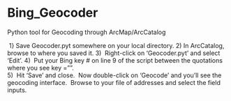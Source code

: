 # Bing_Geocoder
Python tool for Geocoding through ArcMap/ArcCatalog



 1}  Save Geocoder.pyt somewhere on your local directory.
 2)  In ArcCatalog, browse to where you saved it.
 3)  Right-click on ‘Geocoder.pyt’ and select ‘Edit’.
 4)  Put your Bing key # on line 9 of the script between the quotations where you see key =””.\
 5)  Hit ‘Save’ and close.  Now double-click on ‘Geocode’ and you’ll see the geocoding interface.  Browse to your file of
     addresses and select the field inputs.






